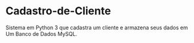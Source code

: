 # Cadastro-de-Cliente
Sistema em Python 3 que cadastra um cliente e armazena seus dados em Um Banco de Dados MySQL.
